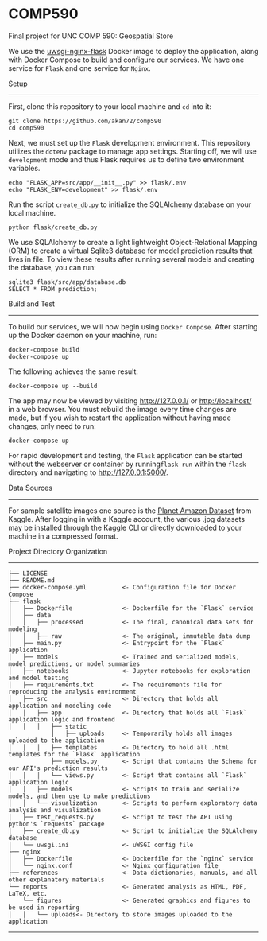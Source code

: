 COMP590
==============================

Final project for UNC COMP 590: Geospatial Store

We use the [uwsgi-nginx-flask](https://hub.docker.com/r/tiangolo/uwsgi-nginx-flask/) Docker image to deploy the application, along with Docker Compose to build and configure our services. We have one service for `Flask` and one service for `Nginx`.

Setup

------------
First, clone this repository to your local machine and `cd` into it:

```{shell}
git clone https://github.com/akan72/comp590
cd comp590
```

Next, we must set up the `Flask` development environment. This repository utilizes the `dotenv` package to manage app settings.
Starting off, we will use `development` mode and thus Flask requires us to define two environment variables.

```{shell}
echo "FLASK_APP=src/app/__init__.py" >> flask/.env
echo "FLASK_ENV=development" >> flask/.env
```

Run the script `create_db.py` to initialize the SQLAlchemy database on your local machine.

```{shell}
python flask/create_db.py
```

We use SQLAlchemy to create a light lightweight Object-Relational Mapping (ORM) to create a virtual Sqlite3 database for model
prediction results that lives in file. To view these results after running several models and creating the database,
you can run: 

```{shell}
sqlite3 flask/src/app/database.db
SELECT * FROM prediction;
```

Build and Test

------------
To build our services, we will now begin using `Docker Compose`. After starting up the Docker daemon on your machine, run:

```{shell}
docker-compose build
docker-compose up
```

The following achieves the same result:

```{shell}
docker-compose up --build
```

The app may now be viewed by visiting <http://127.0.0.1/> or <http://localhost/> in a web browser.
You must rebuild the image every time changes are made, but if you wish to restart the application without having made changes, only need to run:

```{shell}
docker-compose up
```

For rapid development and testing, the `Flask` application can be started without the webserver or container by running`flask run` within the `flask` directory and navigating to <http://127.0.0.1:5000/>.

Data Sources

------------
For sample satellite images one source is the [Planet Amazon Dataset](https://www.kaggle.com/c/planet-understanding-the-amazon-from-space/data) from Kaggle. After logging in with a Kaggle account, the various .jpg datasets may be installed through the Kaggle CLI or directly downloaded to your machine in a compressed format.

Project Directory Organization

------------

```{markdown}
├── LICENSE
├── README.md
├── docker-compose.yml          <- Configuration file for Docker Compose
├── flask
│   ├── Dockerfile              <- Dockerfile for the `Flask` service
│   ├── data
│   │   ├── processed           <- The final, canonical data sets for modeling
│   │   ├── raw                 <- The original, immutable data dump
│   ├── main.py                 <- Entrypoint for the `Flask` application
│   ├── models                  <- Trained and serialized models, model predictions, or model summaries
│   ├── notebooks               <- Jupyter notebooks for exploration and model testing
│   ├── requirements.txt        <- The requirements file for reproducing the analysis environment
│   ├── src                     <- Directory that holds all application and modeling code
│   │   ├── app                 <- Directory that holds all `Flask` application logic and frontend
│   │   │   ├── static
            │   ├── uploads     <- Temporarily holds all images uploaded to the application
│   │   │   ├── templates       <- Directory to hold all .html templates for the `Flask` application
            ├── models.py       <- Script that contains the Schema for our API's prediction results
│   │   │   └── views.py        <- Script that contains all `Flask` application logic
│   │   ├── models              <- Scripts to train and serialize models, and then use to make predictions
│   │   └── visualization       <- Scripts to perform exploratory data analysis and visualization
│   ├── test_requests.py        <- Script to test the API using python's `requests` package
|   ├── create_db.py            <- Script to initialize the SQLAlchemy database
│   └── uwsgi.ini               <- uWSGI config file
├── nginx
│   ├── Dockerfile              <- Dockerfile for the `nginx` service
│   └── nginx.conf              <- Nginx configuration file
├── references                  <- Data dictionaries, manuals, and all other explanatory materials
└── reports                     <- Generated analysis as HTML, PDF, LaTeX, etc.
    └── figures                 <- Generated graphics and figures to be used in reporting
│   │   └── uploads<- Directory to store images uploaded to the application
```

------------
